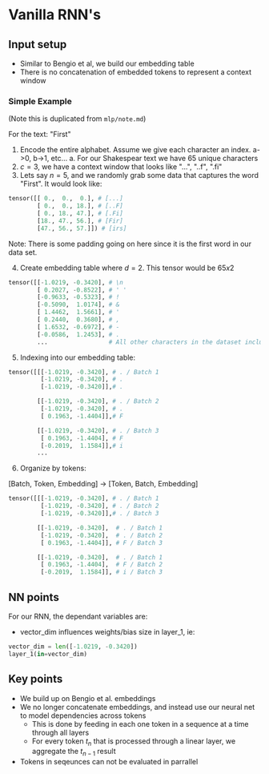 # Vanilla RNN's

## Input setup

- Similar to Bengio et al, we build our embedding table
- There is no concatenation of embedded tokens to represent a context window

### Simple Example

(Note this is duplicated from `mlp/note.md`)

For the text: "First"

1. Encode the entire alphabet. Assume we give each character an index. a->0, b->1, etc...
   a. For our Shakespear text we have 65 unique characters
2. $c=3$, we have a context window that looks like "...", "..f", ".fi"
3. Lets say $n=5$, and we randomly grab some data that captures the word "First". It would look like:
```python
tensor([[ 0.,  0.,  0.], # [...]
        [ 0.,  0., 18.], # [..F]
        [ 0., 18., 47.], # [.Fi]
        [18., 47., 56.], # [Fir]
        [47., 56., 57.]]) # [irs]
```
Note: There is some padding going on here since it is the first word in our data set.

4. Create embedding table where $d=2$. This tensor would be $65x2$
```python
tensor([[-1.0219, -0.3420], # \n
        [ 0.2027, -0.8522], # ' '
        [-0.9633, -0.5323], # !
        [-0.5090,  1.0174], # &
        [ 1.4462,  1.5661], # '
        [ 0.2440,  0.3680], # ,
        [ 1.6532, -0.6972], # - 
        [-0.0586,  1.2453], # .
        ...                 # All other characters in the dataset including ABC...
```
5. Indexing into our embedding table:
```python
tensor([[[-1.0219, -0.3420], # . / Batch 1
         [-1.0219, -0.3420], # .
         [-1.0219, -0.3420]],# .

        [[-1.0219, -0.3420], # . / Batch 2
         [-1.0219, -0.3420], # .
         [ 0.1963, -1.4404]],# F

        [[-1.0219, -0.3420], # . / Batch 3
         [ 0.1963, -1.4404], # F
         [-0.2019,  1.1584]],# i
        ...
```
6. Organize by tokens:

[Batch, Token, Embedding] -> [Token, Batch, Embedding]
```python
tensor([[[-1.0219, -0.3420], # . / Batch 1
         [-1.0219, -0.3420], # . / Batch 2
         [-1.0219, -0.3420]],# . / Batch 3

        [[-1.0219, -0.3420],  # . / Batch 1
         [-1.0219, -0.3420],  # . / Batch 2
         [ 0.1963, -1.4404]], # F / Batch 3

        [[-1.0219, -0.3420],  # . / Batch 1
         [ 0.1963, -1.4404],  # F / Batch 2
         [-0.2019,  1.1584]], # i / Batch 3
```

## NN points

For our RNN, the dependant variables are:

- vector_dim influences weights/bias size in layer_1, ie:
```python 
vector_dim = len([-1.0219, -0.3420])
layer_1(in=vector_dim)
```



## Key points

- We build up on Bengio et al. embeddings
- We no longer concatenate embeddings, and instead use our neural net to model dependencies across tokens
  - This is done by feeding in each one token in a sequence at a time through all layers
  - For every token $t_n$ that is processed through a linear layer, we aggregate the $t_{n-1}$ result 
- Tokens in seqeunces can not be evaluated in parrallel

